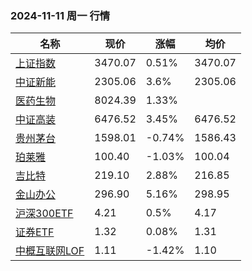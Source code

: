### 2024-11-11 周一 行情
| 名称 | 现价 | 涨幅 | 均价 |
|--------|--------|--------|--------|
| [上证指数](https://wzq.tenpay.com/mp/v2/#/trade/stock_detail.shtml?scode=000001&type=1) | 3470.07 | 0.51%| 3470.07 |
| [中证新能](https://wzq.tenpay.com/mp/v2/#/trade/stock_detail.shtml?scode=399808&type=0) | 2305.06 | 3.6%| 2305.06 |
| [医药生物](https://wzq.tenpay.com/mp/v2/#/plate/200/detail?plateId=01801150) | 8024.39 | 1.33%|  |
| [中证高装](https://wzq.tenpay.com/mp/v2/#/trade/stock_detail.shtml?scode=930599&type=cs) | 6476.52 | 3.45%| 6476.52 |
| [贵州茅台](https://wzq.tenpay.com/mp/v2/#/trade/stock_detail.shtml?scode=600519&type=1) | 1598.01 | -0.74%| 1586.43 |
| [珀莱雅](https://wzq.tenpay.com/mp/v2/#/trade/stock_detail.shtml?scode=603605&type=1) | 100.40 | -1.03%| 100.04 |
| [吉比特](https://wzq.tenpay.com/mp/v2/#/trade/stock_detail.shtml?scode=603444&type=1) | 219.10 | 2.88%| 216.85 |
| [金山办公](https://wzq.tenpay.com/mp/v2/#/trade/stock_detail.shtml?scode=688111&type=1) | 296.90 | 5.16%| 298.95 |
| [沪深300ETF](https://wzq.tenpay.com/mp/v2/#/trade/stock_detail.shtml?scode=510300&type=1) | 4.21 | 0.5%| 4.17 |
| [证券ETF](https://wzq.tenpay.com/mp/v2/#/trade/stock_detail.shtml?scode=512880&type=1) | 1.32 | 0.08%| 1.31 |
| [中概互联网LOF](https://wzq.tenpay.com/mp/v2/#/trade/stock_detail.shtml?scode=164906&type=0) | 1.11 | -1.42%| 1.10 |
